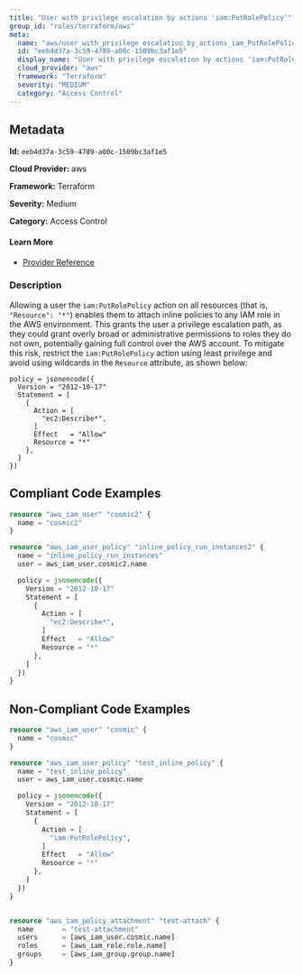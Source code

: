 ```yaml
---
title: "User with privilege escalation by actions 'iam:PutRolePolicy'"
group_id: "rules/terraform/aws"
meta:
  name: "aws/user_with_privilege_escalation_by_actions_iam_PutRolePolicy"
  id: "eeb4d37a-3c59-4789-a00c-1509bc3af1e5"
  display_name: "User with privilege escalation by actions 'iam:PutRolePolicy'"
  cloud_provider: "aws"
  framework: "Terraform"
  severity: "MEDIUM"
  category: "Access Control"
---
```

## Metadata

**Id:** `eeb4d37a-3c59-4789-a00c-1509bc3af1e5`

**Cloud Provider:** aws

**Framework:** Terraform

**Severity:** Medium

**Category:** Access Control

#### Learn More

 - [Provider Reference](https://registry.terraform.io/providers/hashicorp/aws/latest/docs/resources/iam_user_policy#policy)

### Description

 Allowing a user the `iam:PutRolePolicy` action on all resources (that is, `"Resource": "*"`) enables them to attach inline policies to any IAM role in the AWS environment. This grants the user a privilege escalation path, as they could grant overly broad or administrative permissions to roles they do not own, potentially gaining full control over the AWS account. To mitigate this risk, restrict the `iam:PutRolePolicy` action using least privilege and avoid using wildcards in the `Resource` attribute, as shown below:

```
policy = jsonencode({
  Version = "2012-10-17"
  Statement = [
    {
      Action = [
        "ec2:Describe*",
      ]
      Effect   = "Allow"
      Resource = "*"
    },
  ]
})
```


## Compliant Code Examples
```terraform
resource "aws_iam_user" "cosmic2" {
  name = "cosmic2"
}

resource "aws_iam_user_policy" "inline_policy_run_instances2" {
  name = "inline_policy_run_instances"
  user = aws_iam_user.cosmic2.name

  policy = jsonencode({
    Version = "2012-10-17"
    Statement = [
      {
        Action = [
          "ec2:Describe*",
        ]
        Effect   = "Allow"
        Resource = "*"
      },
    ]
  })
}

```
## Non-Compliant Code Examples
```terraform
resource "aws_iam_user" "cosmic" {
  name = "cosmic"
}

resource "aws_iam_user_policy" "test_inline_policy" {
  name = "test_inline_policy"
  user = aws_iam_user.cosmic.name

  policy = jsonencode({
    Version = "2012-10-17"
    Statement = [
      {
        Action = [
          "iam:PutRolePolicy",
        ]
        Effect   = "Allow"
        Resource = "*"
      },
    ]
  })
}


resource "aws_iam_policy_attachment" "test-attach" {
  name       = "test-attachment"
  users      = [aws_iam_user.cosmic.name]
  roles      = [aws_iam_role.role.name]
  groups     = [aws_iam_group.group.name]
}



```